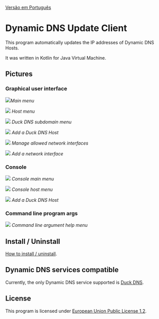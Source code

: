 [Versão em Português](README.PT.md)

# Dynamic DNS Update Client

This program automatically updates the IP addresses of Dynamic DNS Hosts.

It was written in Kotlin for Java Virtual Machine.

## Pictures

### Graphical user interface

![](pictures/1.PNG)*Main menu*

![](pictures/2.PNG) *Host menu*

![](pictures/3.PNG) *Duck DNS subdomain menu*

![](pictures/4.PNG) *Add a Duck DNS Host*

![](pictures/5.PNG) *Manage allowed network interfaces*

![](pictures/6.PNG) *Add a network interface*

### Console

![](pictures/7.PNG) *Console main menu*

![](pictures/8.PNG) *Console host menu*

![](pictures/9.PNG) *Add a Duck DNS Host*

### Command line program args

![](pictures/10.PNG) *Command line argument help menu*

## Install / Uninstall

[How to install / uninstall](installation). 

## Dynamic DNS services compatible

Currently, the only Dynamic DNS service supported is [Duck DNS](https://www.duckdns.org).

## License

This program is licensed under [European Union Public License 1.2](LICENSE).